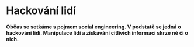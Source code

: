 # Hackování lidí 
**Občas se setkáme s pojmem social engineering. V podstatě se jedná o hackování lidí. Manipulace lidí a získávání citlivích informací skrze ně či o nich.**
